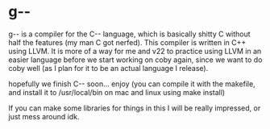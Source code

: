 # g--

g-- is a compiler for the C-- language, which is basically shitty C without half the features (my man C got nerfed).
This compiler is written in C++ using LLVM. It is more of a way for me and v22 to practice using LLVM in an easier language before we start working on coby again, since we want to do coby well (as I plan for it to be an actual language I release).

hopefully we finish C-- soon... enjoy (you can compile it with the makefile, and install it to /usr/local/bin on mac and linux using make install)

If you can make some libraries for things in this I will be really impressed, or just mess around idk.